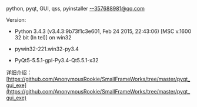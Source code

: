 python, pyqt, GUI, qss, pyinstaller
--357688981@qq.com

Version:

- Python 3.4.3 (v3.4.3:9b73f1c3e601, Feb 24 2015, 22:43:06) [MSC v.1600 32 bit (In
tel)] on win32

- pywin32-221.win32-py3.4

- PyQt5-5.5.1-gpl-Py3.4-Qt5.5.1-x32


详细介绍：[https://github.com/AnonymousRookie/SmallFrameWorks/tree/master/pyqt_gui_exe](https://github.com/AnonymousRookie/SmallFrameWorks/tree/master/pyqt_gui_exe)